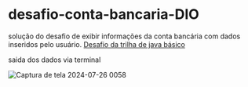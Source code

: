 # desafio-conta-bancaria-DIO
solução do desafio de exibir informações da conta bancária com dados inseridos pelo usuário. [Desafio da trilha de java básico](https://github.com/digitalinnovationone/trilha-java-basico/tree/main/desafios/sintaxe)

saida dos dados via terminal 

![Captura de tela 2024-07-26 0058](https://github.com/user-attachments/assets/6db8ce86-79f4-40cc-a5ba-fd6d1f466b1f)
